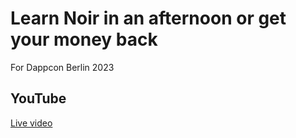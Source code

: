 # Learn Noir in an afternoon or get your money back 

For Dappcon Berlin 2023

## YouTube
[Live video](https://www.youtube.com/watch?v=4yktQB7uevg&t=25933s)
